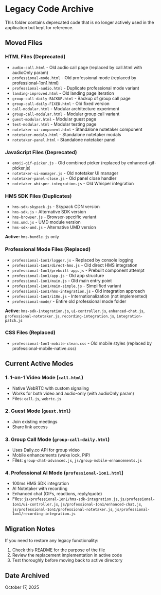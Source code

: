# Legacy Code Archive

This folder contains deprecated code that is no longer actively used in the application but kept for reference.

## Moved Files

### HTML Files (Deprecated)
- `audio-call.html` - Old audio call page (replaced by call.html with audioOnly param)
- `professional-mode.html` - Old professional mode (replaced by professional-1on1.html)
- `professional-audio.html` - Duplicate professional mode variant
- `landing-improved.html` - Old landing page iteration
- `group-call-daily-BACKUP.html` - Backup of group call page
- `group-call-daily-FIXED.html` - Old fixed version
- `call-modular.html` - Modular architecture experiment
- `group-call-modular.html` - Modular group call variant
- `guest-modular.html` - Modular guest page
- `test-modular.html` - Modular testing page
- `notetaker-ui-component.html` - Standalone notetaker component
- `notetaker-modals.html` - Standalone notetaker modals
- `notetaker-panel.html` - Standalone notetaker panel

### JavaScript Files (Deprecated)
- `emoji-gif-picker.js` - Old combined picker (replaced by enhanced-gif-picker.js)
- `notetaker-ui-manager.js` - Old notetaker UI manager
- `notetaker-panel-close.js` - Old panel close handler
- `notetaker-whisper-integration.js` - Old Whisper integration

### HMS SDK Files (Duplicates)
- `hms-sdk-skypack.js` - Skypack CDN version
- `hms-sdk.js` - Alternative SDK version
- `hms-browser.js` - Browser-specific variant
- `hms.umd.js` - UMD module version
- `hms-sdk-umd.js` - Alternative UMD version

**Active:** `hms-bundle.js` only

### Professional Mode Files (Replaced)
- `professional-1on1/logger.js` - Replaced by console logging
- `professional-1on1/direct-hms.js` - Old direct HMS integration
- `professional-1on1/prebuilt-app.js` - Prebuilt component attempt
- `professional-1on1/app.js` - Old app structure
- `professional-1on1/main.js` - Old main entry point
- `professional-1on1/main-simple.js` - Simplified variant
- `professional-1on1/hms-integration.js` - Old integration approach
- `professional-1on1/i18n.js` - Internationalization (not implemented)
- `professional-mode/` - Entire old professional mode folder

**Active:** `hms-sdk-integration.js`, `ui-controller.js`, `enhanced-chat.js`, `professional-notetaker.js`, `recording-integration.js`, `integration-patch.js`

### CSS Files (Replaced)
- `professional-1on1-mobile-clean.css` - Old mobile styles (replaced by professional-mobile-native.css)

## Current Active Modes

### 1. **1-on-1 Video Mode** (`call.html`)
- Native WebRTC with custom signaling
- Works for both video and audio-only (with audioOnly param)
- Files: `call.js`, `webrtc.js`

### 2. **Guest Mode** (`guest.html`)
- Join existing meetings
- Share link access

### 3. **Group Call Mode** (`group-call-daily.html`)
- Uses Daily.co API for group video
- Mobile enhancements (wake lock, PiP)
- Files: `group-chat-advanced.js`, `js/group-mobile-enhancements.js`

### 4. **Professional AI Mode** (`professional-1on1.html`)
- 100ms HMS SDK integration
- AI Notetaker with recording
- Enhanced chat (GIFs, reactions, reply/quote)
- Files: `js/professional-1on1/hms-sdk-integration.js`, `js/professional-1on1/ui-controller.js`, `js/professional-1on1/enhanced-chat.js`, `js/professional-1on1/professional-notetaker.js`, `js/professional-1on1/recording-integration.js`

## Migration Notes

If you need to restore any legacy functionality:
1. Check this README for the purpose of the file
2. Review the replacement implementation in active code
3. Test thoroughly before moving back to active directory

## Date Archived
October 17, 2025
